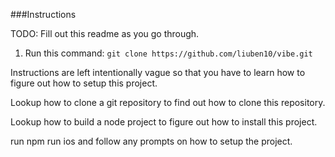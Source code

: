 ###Instructions

TODO: Fill out this readme as you go through.


1. Run this command: `git clone https://github.com/liuben10/vibe.git`

Instructions are left intentionally vague so that you have to learn how to figure out how to setup this project.

Lookup how to clone a git repository to find out how to clone this repository.

Lookup how to build a node project  to figure out how to install this project.

run npm run ios and follow any prompts on how to setup the project.